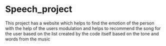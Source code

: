 # Speech_project

This project has a website which helps to find the emotion of the person with the help of the users modulation and helps to recommend the song for the user based on the list created by the code itself based on the tone and words from the music
